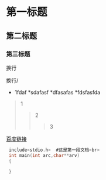 # 第一标题
## 第二标题
### 第三标题



换行<br>




换行/<br>



* 1fdaf
  *sdafasf
   *dfasafas
    *fdsfasfda


> 1
>> 2
>>> 3

[百度链接](www.baidu.com'这是岑湛权的悬停')

```c
 include<stdio.h>  #这是第一段文档<br>
 int main(int arc,char**arv)
 {

 }
```
